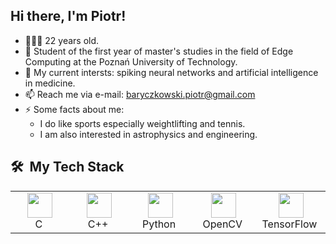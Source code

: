 ## Hi there, I'm Piotr!

- 👨🏻‍💻 22 years old.
- 📖 Student of the first year of master's studies in the field of Edge Computing at the Poznań University of Technology.
- 🌱 My current intersts: spiking neural networks and artificial intelligence in medicine.
- 📫 Reach me via e-mail: baryczkowski.piotr@gmail.com
- ⚡ Some facts about me: 
  - I do like sports especially weightlifting and tennis. 
  - I am also interested in astrophysics and engineering.


<h2> 🛠 &nbsp;My Tech Stack</h2> 
<table>
  <tr>
    <td align="center" width="96">
      <a><img src="https://img.icons8.com/color/48/000000/c-programming.png" width="40" height="40"/></a>
      <br>C&nbsp
    </td>
    <td align="center" width="96">
      <a><img src="https://img.icons8.com/color/48/000000/c-plus-plus-logo.png" width="40" height="40"/></a>
      <br>C++&nbsp
    </td>
    <td align="center" width="96">
      <a><img src="https://img.icons8.com/color/48/000000/python.png" width="40" height="40"/></a>
      <br>Python&nbsp
    </td>
    <td align="center", width="96">
      <a><img src="https://img.icons8.com/color/96/null/opencv.png" width="40" height="40"/></a>
      <br>OpenCV&nbsp
    </td>
    <td align="center", width="96">
      <a><img src="https://img.icons8.com/color/96/null/tensorflow.png" width="40" height="40"/></a>
      <br>TensorFlow&nbsp
    </td>
  </tr>
</table>
